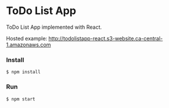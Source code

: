 # ToDo List App

ToDo List App implemented with React.

Hosted example: http://todolistapp-react.s3-website.ca-central-1.amazonaws.com

### Install

    $ npm install

### Run

    $ npm start
